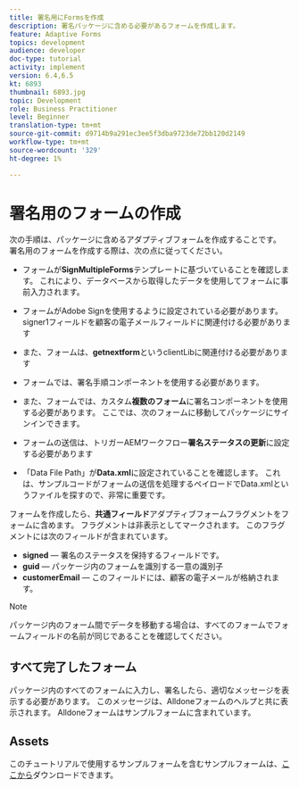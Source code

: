 ```yaml
---
title: 署名用にFormsを作成
description: 署名パッケージに含める必要があるフォームを作成します。
feature: Adaptive Forms
topics: development
audience: developer
doc-type: tutorial
activity: implement
version: 6.4,6.5
kt: 6893
thumbnail: 6893.jpg
topic: Development
role: Business Practitioner
level: Beginner
translation-type: tm+mt
source-git-commit: d9714b9a291ec3ee5f3dba9723de72bb120d2149
workflow-type: tm+mt
source-wordcount: '329'
ht-degree: 1%

---
```



# 署名用のフォームの作成

次の手順は、パッケージに含めるアダプティブフォームを作成することです。 署名用のフォームを作成する際は、次の点に従ってください。

* フォームが&#x200B;**SignMultipleForms**&#x200B;テンプレートに基づいていることを確認します。 これにより、データベースから取得したデータを使用してフォームに事前入力されます。

* フォームがAdobe Signを使用するように設定されている必要があります。signer1フィールドを顧客の電子メールフィールドに関連付ける必要があります
* また、フォームは、**getnextform**&#x200B;というclientLibに関連付ける必要があります
* フォームでは、署名手順コンポーネントを使用する必要があります。
* また、フォームでは、カスタム&#x200B;**複数のフォーム**&#x200B;に署名コンポーネントを使用する必要があります。 ここでは、次のフォームに移動してパッケージにサインインできます。
* フォームの送信は、トリガーAEMワークフロー&#x200B;**署名ステータスの更新**&#x200B;に設定する必要があります
* 「Data File Path」が&#x200B;**Data.xml**&#x200B;に設定されていることを確認します。 これは、サンプルコードがフォームの送信を処理するペイロードでData.xmlというファイルを探すので、非常に重要です。

フォームを作成したら、**共通フィールド**&#x200B;アダプティブフォームフラグメントをフォームに含めます。 フラグメントは非表示としてマークされます。 このフラグメントには次のフィールドが含まれています。

* **signed**  — 署名のステータスを保持するフィールドです。
* **guid**  — パッケージ内のフォームを識別する一意の識別子
* **customerEmail**  — このフィールドには、顧客の電子メールが格納されます。



>[!NOTE]
>パッケージ内のフォーム間でデータを移動する場合は、すべてのフォームでフォームフィールドの名前が同じであることを確認してください。

## すべて完了したフォーム

パッケージ内のすべてのフォームに入力し、署名したら、適切なメッセージを表示する必要があります。 このメッセージは、Alldoneフォームのヘルプと共に表示されます。 Alldoneフォームはサンプルフォームに含まれています。

## Assets

このチュートリアルで使用するサンプルフォームを含むサンプルフォームは、[ここから](assets/forms-for-signing.zip)ダウンロードできます。
